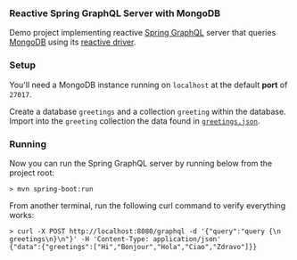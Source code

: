 ### **Reactive Spring GraphQL Server with MongoDB**

Demo project implementing reactive [Spring GraphQL](https://docs.spring.io/spring-graphql/docs/current/reference/html/) server that queries [MongoDB](https://www.mongodb.com/try/download/community) using its [reactive driver](https://www.mongodb.com/docs/drivers/reactive-streams/).

### Setup

You'll need a MongoDB instance running on `localhost` at the default **port** of `27017`. 

Create a database `greetings` and a collection `greeting` within the database. Import into the `greeting` collection the data found in [`greetings.json`](./src/main/resources/data/greetings.json).

### Running
Now you can run the Spring GraphQL server by running below from the project root:

```
> mvn spring-boot:run
```
From another terminal, run the following curl command to verify everything works:
```
> curl -X POST http://localhost:8080/graphql -d '{"query":"query {\n greetings\n}\n"}' -H 'Content-Type: application/json'
{"data":{"greetings":["Hi","Bonjour","Hola","Ciao","Zdravo"]}}
```
